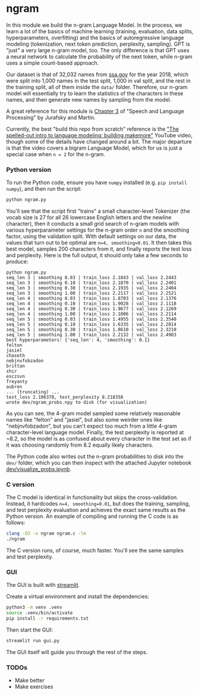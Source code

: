# ngram

In this module we build the n-gram Language Model. In the process, we learn a lot of the basics of machine learning (training, evaluation, data splits, hyperparameters, overfitting) and the basics of autoregressive language modeling (tokenization, next token prediction, perplexity, sampling). GPT is "just" a very large n-gram model, too. The only difference is that GPT uses a neural network to calculate the probability of the next token, while n-gram uses a simple count-based approach.

Our dataset is that of 32,032 names from [ssa.gov](https://www.ssa.gov/oact/babynames/) for the year 2018, which were split into 1,000 names in the test split, 1,000 in val split, and the rest in the training split, all of them inside the `data/` folder. Therefore, our n-gram model will essentially try to learn the statistics of the characters in these names, and then generate new names by sampling from the model.

A great reference for this module is [Chapter 3](https://web.stanford.edu/~jurafsky/slp3/3.pdf) of "Speech and Language Processing" by Jurafsky and Martin.

Currently, the best "build this repo from scratch" reference is the ["The spelled-out intro to language modeling: building makemore"](https://www.youtube.com/watch?v=PaCmpygFfXo) YouTube video, though some of the details have changed around a bit. The major departure is that the video covers a bigram Language Model, which for us is just a special case when `n = 2` for the n-gram.

### Python version

To run the Python code, ensure you have `numpy` installed (e.g. `pip install numpy`), and then run the script:

```bash
python ngram.py
```

You'll see that the script first "trains" a small character-level Tokenizer (the vocab size is 27 for all 26 lowercase English letters and the newline character), then it conducts a small grid search of n-gram models with various hyperparameter settings for the n-gram order `n` and the smoothing factor, using the validation split. With default settings on our data, the values that turn out to be optimal are `n=4, smoothing=0.01`. It then takes this best model, samples 200 characters from it, and finally reports the test loss and perplexity. Here is the full output, it should only take a few seconds to produce:

```
python ngram.py
seq_len 3 | smoothing 0.03 | train_loss 2.1843 | val_loss 2.2443
seq_len 3 | smoothing 0.10 | train_loss 2.1870 | val_loss 2.2401
seq_len 3 | smoothing 0.30 | train_loss 2.1935 | val_loss 2.2404
seq_len 3 | smoothing 1.00 | train_loss 2.2117 | val_loss 2.2521
seq_len 4 | smoothing 0.03 | train_loss 1.8703 | val_loss 2.1376
seq_len 4 | smoothing 0.10 | train_loss 1.9028 | val_loss 2.1118
seq_len 4 | smoothing 0.30 | train_loss 1.9677 | val_loss 2.1269
seq_len 4 | smoothing 1.00 | train_loss 2.1006 | val_loss 2.2114
seq_len 5 | smoothing 0.03 | train_loss 1.4955 | val_loss 2.3540
seq_len 5 | smoothing 0.10 | train_loss 1.6335 | val_loss 2.2814
seq_len 5 | smoothing 0.30 | train_loss 1.8610 | val_loss 2.3210
seq_len 5 | smoothing 1.00 | train_loss 2.2132 | val_loss 2.4903
best hyperparameters: {'seq_len': 4, 'smoothing': 0.1}
felton
jasiel
chaseth
nebjnvfobzadon
brittan
shir
esczsvn
freyanty
aubren
... (truncating) ...
test_loss 2.106370, test_perplexity 8.218358
wrote dev/ngram_probs.npy to disk (for visualization)
```

As you can see, the 4-gram model sampled some relatively reasonable names like "felton" and "jasiel", but also some weirder ones like "nebjnvfobzadon", but you can't expect too much from a little 4-gram character-level language model. Finally, the test perplexity is reported at ~8.2, so the model is as confused about every character in the test set as if it was choosing randomly from 8.2 equally likely characters.

The Python code also writes out the n-gram probabilities to disk into the `dev/` folder, which you can then inspect with the attached Jupyter notebook [dev/visualize_probs.ipynb](dev/visualize_probs.ipynb).

### C version

The C model is identical in functionality but skips the cross-validation. Instead, it hardcodes `n=4, smoothing=0.01`, but does the training, sampling, and test perplexity evaluation and achieves the exact same results as the Python version. An example of compiling and running the C code is as follows:

```bash
clang -O3 -o ngram ngram.c -lm
./ngram
```

The C version runs, of course, much faster. You'll see the same samples and test perplexity.

### GUI

The GUI is built with [streamlit](https://docs.streamlit.io/).

Create a virtual environment and install the dependencies:

```bash
python3 -m venv .venv
source .venv/bin/activate
pip install -r requirements.txt
```

Then start the GUI:

```bash
streamlit run gui.py
```

The GUI itself will guide you through the rest of the steps.

### TODOs

- Make better
- Make exercises
